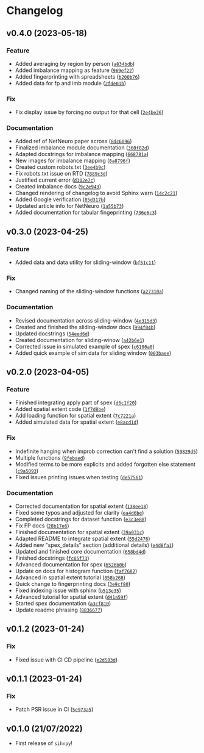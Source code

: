 # Changelog

<!--next-version-placeholder-->

## v0.4.0 (2023-05-18)
### Feature
* Added averaging by region by person ([`a834bdb`](https://github.com/stong3/sihnpy/commit/a834bdb2ba079245a059bb21b38152ac8d904c37))
* Added imbalance mapping as feature ([`969ef22`](https://github.com/stong3/sihnpy/commit/969ef223c76dbf5c8a93f43e3714e328b14a9033))
* Added fingerprinting with spreadsheets ([`b200b76`](https://github.com/stong3/sihnpy/commit/b200b7660cd56be5f80116b92ee5db5c6c87b290))
* Added data for fp and imb module ([`2fde01b`](https://github.com/stong3/sihnpy/commit/2fde01ba31c02a9d4a497dff3c41975542962421))

### Fix
* Fix display issue by forcing no output for that cell ([`2e4be26`](https://github.com/stong3/sihnpy/commit/2e4be26af533146bf9999b6aa2841e410cbdef9c))

### Documentation
* Added ref of NetNeuro paper across ([`8dc6096`](https://github.com/stong3/sihnpy/commit/8dc6096c2c8932ca7ec107c16e254d5defab07ed))
* Finalized imbalance module documentation ([`360f82d`](https://github.com/stong3/sihnpy/commit/360f82d2d6c10110118669042ceb33ef6c01bfd7))
* Adapted docstrings for imbalance mapping ([`668781a`](https://github.com/stong3/sihnpy/commit/668781a47a59501937108400dca91370d41e74ee))
* New images for imbalance mapping ([`8a8796f`](https://github.com/stong3/sihnpy/commit/8a8796f031d74ab928f225493d2e57c2e57225a2))
* Created custom robots.txt ([`3ee4b9c`](https://github.com/stong3/sihnpy/commit/3ee4b9c10d19310eea8e530724e33320c0b408f3))
* Fix robots.txt issue on RTD ([`7889c3d`](https://github.com/stong3/sihnpy/commit/7889c3df471a92680c1ca74d582ef545b1208880))
* Justified current error ([`d302e7c`](https://github.com/stong3/sihnpy/commit/d302e7c65cefc49d2fb1559b30740ff6d6f3f530))
* Created imbalance docs ([`9c2e943`](https://github.com/stong3/sihnpy/commit/9c2e943fd6f9ad118a0c0e4a48be7cd8eb97a41f))
* Changed rendering of changelog to avoid Sphinx warn ([`14c2c21`](https://github.com/stong3/sihnpy/commit/14c2c214474be55453831812811fe3b08bb32556))
* Added Google verification ([`85d317b`](https://github.com/stong3/sihnpy/commit/85d317b3b25f0d637538a9a156b35f082d0b0ab2))
* Updated article info for NetNeuro ([`1a55b73`](https://github.com/stong3/sihnpy/commit/1a55b7309887ad59d53a70e89874b7ecd58eeb6c))
* Added documentation for tabular fingeprinting ([`736e6c3`](https://github.com/stong3/sihnpy/commit/736e6c376fc3cc1b1f5e0de23633d8513d2b6a7c))

## v0.3.0 (2023-04-25)
### Feature
* Added data and data utility for sliding-window ([`bf51c11`](https://github.com/stong3/sihnpy/commit/bf51c11e5b4d020dd92f02afd49d598f88eda40f))

### Fix
* Changed naming of the sliding-window functions ([`a27310a`](https://github.com/stong3/sihnpy/commit/a27310a0909151c5a952edad73ba74f2167a4425))

### Documentation
* Revised documentation across sliding-window ([`4e315d3`](https://github.com/stong3/sihnpy/commit/4e315d3595c750a8bb8c2b952e03337b6bedb71a))
* Created and finished the sliding-window docs ([`994f04b`](https://github.com/stong3/sihnpy/commit/994f04b4cb4bc79bfd9cf2fdc5829531915e61c5))
* Updated docstrings ([`54eed6d`](https://github.com/stong3/sihnpy/commit/54eed6d34f1ab3cdf41cf032a975c8c4632c87ba))
* Created documentation for sliding-winow ([`a42b6e1`](https://github.com/stong3/sihnpy/commit/a42b6e17201d11483386572b754305f27502ca16))
* Corrected issue in simulated example of spex ([`c6100a0`](https://github.com/stong3/sihnpy/commit/c6100a002109a8f5989e48744643f426978a8eae))
* Added quick example of sim data for sliding window ([`003baee`](https://github.com/stong3/sihnpy/commit/003baee5a436a4f83993518b26d2144b45b630bc))

## v0.2.0 (2023-04-05)
### Feature
* Finished integrating apply part of spex ([`d6c1f20`](https://github.com/stong3/sihnpy/commit/d6c1f20b3decaa9d50258bb048b846527a358417))
* Added spatial extent code ([`1f7d8be`](https://github.com/stong3/sihnpy/commit/1f7d8be673b18b3f599528fbd21d0f1a498ded70))
* Add loading function for spatial extent ([`7c7221a`](https://github.com/stong3/sihnpy/commit/7c7221a0c1018fc8d76a2e42ae7081dae51e2556))
* Added simulated data for spatial extent ([`e8acd1d`](https://github.com/stong3/sihnpy/commit/e8acd1d695fc9f950037b8bb4d87c67694c62b43))

### Fix
* Indefinite hanging when improb correction can't find a solution ([`59829d5`](https://github.com/stong3/sihnpy/commit/59829d5a8ef3c36312b6fd84a41e3704563dd9e2))
* Multiple functions ([`9febaed`](https://github.com/stong3/sihnpy/commit/9febaed5dae797f3ac791fa343fc7619a9257149))
* Modified terms to be more explicits and added forgotten else statement ([`c9a5093`](https://github.com/stong3/sihnpy/commit/c9a5093c74ad602396978e37682e60ebac2ebe3c))
* Fixed issues printing issues when testing ([`de57561`](https://github.com/stong3/sihnpy/commit/de57561387110cea98103fb6bcef5827519f9688))

### Documentation
* Corrected documentation for spatial extent ([`138ee18`](https://github.com/stong3/sihnpy/commit/138ee18ebd2888a4836d23d8282285ac99a96afb))
* Fixed some typos and adjusted for clarity ([`ea4d6be`](https://github.com/stong3/sihnpy/commit/ea4d6beae41be695401f275cae14da4af5b87849))
* Completed docstrings for dataset function ([`e3c3e88`](https://github.com/stong3/sihnpy/commit/e3c3e8839636b890a4aae60038fd0ede00994c03))
* Fix FP docs ([`28b17e6`](https://github.com/stong3/sihnpy/commit/28b17e6a238473063026c6b597e9c20a64aaa58f))
* Finished documentation for spatial extent ([`39a031c`](https://github.com/stong3/sihnpy/commit/39a031c88a159c9b1683d607845023f8667d0ddd))
* Adapted README to integrate spatial extent ([`55d2476`](https://github.com/stong3/sihnpy/commit/55d24761b30982ea7f1f6b5dbb04d0ae76928c50))
* Added new "spex_details" section (additional details) ([`e4d8fa1`](https://github.com/stong3/sihnpy/commit/e4d8fa1ee06959e56d74ffde525270a9cc22354b))
* Updated and finished core documentation ([`658bd4d`](https://github.com/stong3/sihnpy/commit/658bd4d1cf1310db53300578090ec063448ed270))
* Finished docstrings ([`fc05f73`](https://github.com/stong3/sihnpy/commit/fc05f735e1014dcfc6768e6703867b9b7eedc1fd))
* Advanced documentation for spex ([`6526b0b`](https://github.com/stong3/sihnpy/commit/6526b0bbce87169bf90ef7f8908b08662c13c8e5))
* Update on docs for histogram function ([`faf7682`](https://github.com/stong3/sihnpy/commit/faf7682adaf061961bc7a10d3b9ed5e2874d99dd))
* Advanced in spatial extent tutorial ([`858b268`](https://github.com/stong3/sihnpy/commit/858b268a4e4a95255f234ca61abe657ad9e422ef))
* Quick change to fingerprinting docs ([`3e9cf80`](https://github.com/stong3/sihnpy/commit/3e9cf80de369b734a0c7986c469608025012f537))
* Fixed indexing issue with sphinx ([`b513e35`](https://github.com/stong3/sihnpy/commit/b513e357f64a5f5ce98cd884ede20ae0617c436d))
* Advanced tutorial for spatial extent ([`d41a59f`](https://github.com/stong3/sihnpy/commit/d41a59f7c2b2f0390414f3f0553e62500f51b877))
* Started spex documentation ([`a3cf810`](https://github.com/stong3/sihnpy/commit/a3cf810d127a55ee7e57db0216ce0af9a121bf59))
* Update readme phrasing ([`8836677`](https://github.com/stong3/sihnpy/commit/8836677496dd495b4806fea3a8509455d5223d0f))

## v0.1.2 (2023-01-24)
### Fix
* Fixed issue with CI CD pipeline ([`e2d503d`](https://github.com/stong3/sihnpy/commit/e2d503d17f6e82611cf9b95eaafe3fa1416f6e5f))

## v0.1.1 (2023-01-24)
### Fix
* Patch PSR issue in CI ([`5e973a5`](https://github.com/stong3/sihnpy/commit/5e973a5cd1b248aee1636dee210c88e0913e5a26))

## v0.1.0 (21/07/2022)

- First release of `sihnpy`!